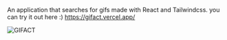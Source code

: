 An application that searches for gifs made with React and Tailwindcss. you can try it out here :) https://gifact.vercel.app/

![GIFACT](https://user-images.githubusercontent.com/107811114/183492025-7ec59e19-43bc-4fd5-80ed-10c59cca70f0.PNG)
